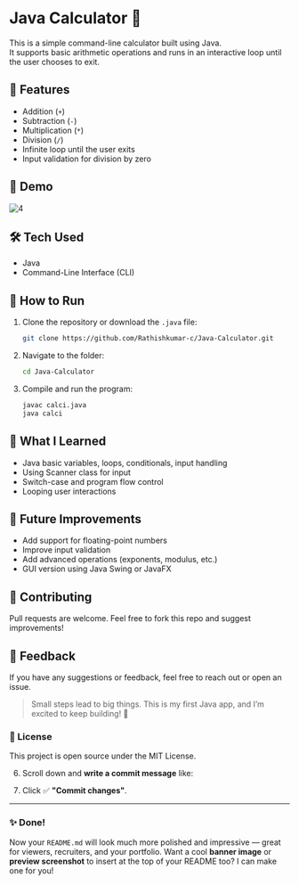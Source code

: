 # Java Calculator 🧮

This is a simple command-line calculator built using Java.  
It supports basic arithmetic operations and runs in an interactive loop until the user chooses to exit.

## 🚀 Features

- Addition (`+`)
- Subtraction (`-`)
- Multiplication (`*`)
- Division (`/`)
- Infinite loop until the user exits
- Input validation for division by zero

## 📸 Demo
![4](https://github.com/user-attachments/assets/e28e0e66-43e8-4105-bbf1-f4a68a36797f)

## 🛠️ Tech Used

- Java
- Command-Line Interface (CLI)

## 📁 How to Run

1. Clone the repository or download the `.java` file:
   ```bash
   git clone https://github.com/Rathishkumar-c/Java-Calculator.git
2. Navigate to the folder:
   ```bash
   cd Java-Calculator
4. Compile and run the program:
   ```bash
   javac calci.java
   java calci

## 📘 What I Learned

- Java basic variables, loops, conditionals, input handling
- Using Scanner class for input
- Switch-case and program flow control
- Looping user interactions


## 🧠 Future Improvements
- Add support for floating-point numbers
- Improve input validation
- Add advanced operations (exponents, modulus, etc.)
- GUI version using Java Swing or JavaFX

## 🤝 Contributing
Pull requests are welcome. Feel free to fork this repo and suggest improvements!

## 📩 Feedback
If you have any suggestions or feedback, feel free to reach out or open an issue.

> Small steps lead to big things. This is my first Java app, and I’m excited to keep building! 🚀

### 📜 License
This project is open source under the MIT License.

</details>

6. Scroll down and **write a commit message** like:

7. Click ✅ **"Commit changes"**.

---

### ✨ Done!

Now your `README.md` will look much more polished and impressive — great for viewers, recruiters, and your portfolio. Want a cool **banner image** or **preview screenshot** to insert at the top of your README too? I can make one for you!



